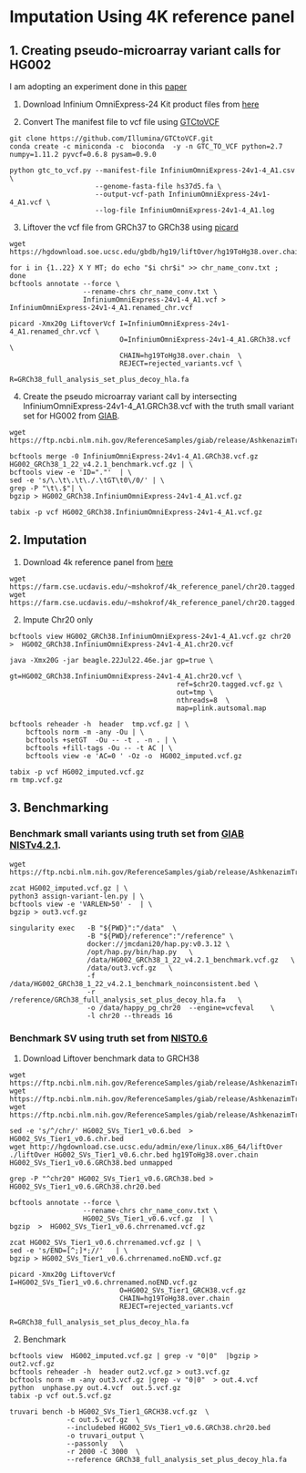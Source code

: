 # Imputation Using 4K reference panel

## 1. Creating pseudo-microarray variant calls for HG002

I am adopting an experiment done in this [paper](https://academic.oup.com/bioinformatics/article/36/24/5582/6064144)

1. Download Infinium OmniExpress-24 Kit product files from [here](https://support.illumina.com/array/array_kits/humanomniexpress-24-beadchip-kit/downloads.html)

2. Convert The manifest file to vcf file using [GTCtoVCF](https://github.com/Illumina/GTCtoVCF)
```
git clone https://github.com/Illumina/GTCtoVCF.git
conda create -c miniconda -c  bioconda  -y -n GTC_TO_VCF python=2.7 numpy=1.11.2 pyvcf=0.6.8 pysam=0.9.0

python gtc_to_vcf.py --manifest-file InfiniumOmniExpress-24v1-4_A1.csv  \
                     --genome-fasta-file hs37d5.fa \
                     --output-vcf-path InfiniumOmniExpress-24v1-4_A1.vcf \
                     --log-file InfiniumOmniExpress-24v1-4_A1.log
```

3. Liftover the vcf file from GRCh37 to GRCh38 using [picard](https://broadinstitute.github.io/picard/)
```
wget https://hgdownload.soe.ucsc.edu/gbdb/hg19/liftOver/hg19ToHg38.over.chain.gz

for i in {1..22} X Y MT; do echo "$i chr$i" >> chr_name_conv.txt ; done
bcftools annotate --force \
                  --rename-chrs chr_name_conv.txt \
                  InfiniumOmniExpress-24v1-4_A1.vcf > InfiniumOmniExpress-24v1-4_A1.renamed_chr.vcf

picard -Xmx20g LiftoverVcf I=InfiniumOmniExpress-24v1-4_A1.renamed_chr.vcf \
                           O=InfiniumOmniExpress-24v1-4_A1.GRCh38.vcf \
                           CHAIN=hg19ToHg38.over.chain  \
                           REJECT=rejected_variants.vcf \
                           R=GRCh38_full_analysis_set_plus_decoy_hla.fa

```

4. Create the pseudo microarray variant call by intersecting InfiniumOmniExpress-24v1-4_A1.GRCh38.vcf with the truth small variant set for HG002 from [GIAB](https://ftp.ncbi.nlm.nih.gov/ReferenceSamples/giab/release/AshkenazimTrio/HG002_NA24385_son/NISTv4.2.1/GRCh38/).

```
wget 
https://ftp.ncbi.nlm.nih.gov/ReferenceSamples/giab/release/AshkenazimTrio/HG002_NA24385_son/NISTv4.2.1/GRCh38/HG002_GRCh38_1_22_v4.2.1_benchmark.vcf.gz

bcftools merge -0 InfiniumOmniExpress-24v1-4_A1.GRCh38.vcf.gz HG002_GRCh38_1_22_v4.2.1_benchmark.vcf.gz | \
bcftools view -e 'ID="."'  | \
sed -e 's/\.\t\.\t\./.\tGT\t0\/0/' | \
grep -P "\t\.$"| \
bgzip > HG002_GRCh38.InfiniumOmniExpress-24v1-4_A1.vcf.gz

tabix -p vcf HG002_GRCh38.InfiniumOmniExpress-24v1-4_A1.vcf.gz
```


## 2. Imputation


1. Download 4k reference panel from [here](https://farm.cse.ucdavis.edu/~mshokrof/4k_reference_panel/)

```
wget https://farm.cse.ucdavis.edu/~mshokrof/4k_reference_panel/chr20.tagged.vcf.gz
wget https://farm.cse.ucdavis.edu/~mshokrof/4k_reference_panel/chr20.tagged.vcf.gz.tbi
```

2. Impute Chr20 only
```
bcftools view HG002_GRCh38.InfiniumOmniExpress-24v1-4_A1.vcf.gz chr20 >  HG002_GRCh38.InfiniumOmniExpress-24v1-4_A1.chr20.vcf

java -Xmx20G -jar beagle.22Jul22.46e.jar gp=true \
                                         gt=HG002_GRCh38.InfiniumOmniExpress-24v1-4_A1.chr20.vcf \
                                         ref=$chr20.tagged.vcf.gz \
                                         out=tmp \
                                         nthreads=8  \
                                         map=plink.autsomal.map

bcftools reheader -h  header  tmp.vcf.gz | \
    bcftools norm -m -any -Ou | \
    bcftools +setGT  -Ou -- -t . -n . | \
    bcftools +fill-tags -Ou -- -t AC | \
    bcftools view -e 'AC=0 ' -Oz -o  HG002_imputed.vcf.gz

tabix -p vcf HG002_imputed.vcf.gz
rm tmp.vcf.gz
```

## 3. Benchmarking

### Benchmark small variants using truth set from [GIAB NISTv4.2.1](https://ftp.ncbi.nlm.nih.gov/ReferenceSamples/giab/release/AshkenazimTrio/HG002_NA24385_son/NISTv4.2.1/GRCh38/).

```
wget  https://ftp.ncbi.nlm.nih.gov/ReferenceSamples/giab/release/AshkenazimTrio/HG002_NA24385_son/NISTv4.2.1/GRCh38/HG002_GRCh38_1_22_v4.2.1_benchmark_noinconsistent.bed

zcat HG002_imputed.vcf.gz | \
python3 assign-variant-len.py | \
bcftools view -e 'VARLEN>50' -  | \
bgzip > out3.vcf.gz

singularity exec   -B "${PWD}":"/data"  \
                   -B "${PWD}/reference":"/reference" \
                   docker://jmcdani20/hap.py:v0.3.12 \
                   /opt/hap.py/bin/hap.py   \
                   /data/HG002_GRCh38_1_22_v4.2.1_benchmark.vcf.gz   \
                   /data/out3.vcf.gz   \
                   -f /data/HG002_GRCh38_1_22_v4.2.1_benchmark_noinconsistent.bed \
                   -r /reference/GRCh38_full_analysis_set_plus_decoy_hla.fa   \
                   -o /data/happy_pg_chr20  --engine=vcfeval    \
                   -l chr20 --threads 16 
```

### Benchmark SV using truth set from [NIST0.6](https://ftp.ncbi.nlm.nih.gov/ReferenceSamples/giab/release/AshkenazimTrio/HG002_NA24385_son/NIST_SV_v0.6/README_SV_v0.6.txt)

1. Download Liftover benchmark data to GRCH38
```
wget https://ftp.ncbi.nlm.nih.gov/ReferenceSamples/giab/release/AshkenazimTrio/HG002_NA24385_son/NIST_SV_v0.6/HG002_SVs_Tier1_v0.6.vcf.gz
wget https://ftp.ncbi.nlm.nih.gov/ReferenceSamples/giab/release/AshkenazimTrio/HG002_NA24385_son/NIST_SV_v0.6/HG002_SVs_Tier1_v0.6.vcf.gz.tbi
wget https://ftp.ncbi.nlm.nih.gov/ReferenceSamples/giab/release/AshkenazimTrio/HG002_NA24385_son/NIST_SV_v0.6/HG002_SVs_Tier1_v0.6.bed

sed -e 's/^/chr/' HG002_SVs_Tier1_v0.6.bed  > HG002_SVs_Tier1_v0.6.chr.bed
wget http://hgdownload.cse.ucsc.edu/admin/exe/linux.x86_64/liftOver
./liftOver HG002_SVs_Tier1_v0.6.chr.bed hg19ToHg38.over.chain HG002_SVs_Tier1_v0.6.GRCh38.bed unmapped

grep -P "^chr20" HG002_SVs_Tier1_v0.6.GRCh38.bed > HG002_SVs_Tier1_v0.6.GRCh38.chr20.bed

bcftools annotate --force \
                  --rename-chrs chr_name_conv.txt \
                  HG002_SVs_Tier1_v0.6.vcf.gz  | \
bgzip  >  HG002_SVs_Tier1_v0.6.chrrenamed.vcf.gz

zcat HG002_SVs_Tier1_v0.6.chrrenamed.vcf.gz | \
sed -e 's/END=[^;]*;//'   | \
bgzip > HG002_SVs_Tier1_v0.6.chrrenamed.noEND.vcf.gz

picard -Xmx20g LiftoverVcf I=HG002_SVs_Tier1_v0.6.chrrenamed.noEND.vcf.gz
                           O=HG002_SVs_Tier1_GRCH38.vcf.gz
                           CHAIN=hg19ToHg38.over.chain
                           REJECT=rejected_variants.vcf
                           R=GRCh38_full_analysis_set_plus_decoy_hla.fa
```

2. Benchmark
```
bcftools view  HG002_imputed.vcf.gz | grep -v "0|0"  |bgzip > out2.vcf.gz
bcftools reheader -h  header out2.vcf.gz > out3.vcf.gz
bcftools norm -m -any out3.vcf.gz |grep -v "0|0"  > out.4.vcf
python  unphase.py out.4.vcf  out.5.vcf.gz
tabix -p vcf out.5.vcf.gz

truvari bench -b HG002_SVs_Tier1_GRCH38.vcf.gz  \
              -c out.5.vcf.gz  \
              --includebed HG002_SVs_Tier1_v0.6.GRCh38.chr20.bed
              -o truvari_output \
              --passonly   \
              -r 2000 -C 3000  \
              --reference GRCh38_full_analysis_set_plus_decoy_hla.fa
```
